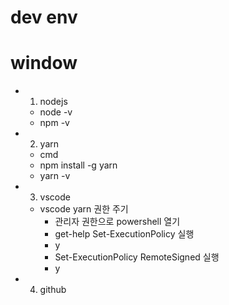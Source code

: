 # dev env

# window 
- 1. nodejs 
  - node -v 
  - npm -v 
   
- 2. yarn 
  - cmd 
  - npm install -g yarn 
  - yarn -v 
  
- 3. vscode
  - vscode yarn 권한 주기 
    - 관리자 권한으로 powershell 열기 
    - get-help Set-ExecutionPolicy 실행
    - y
    - Set-ExecutionPolicy RemoteSigned 실행 
    - y
   
- 4. github 
